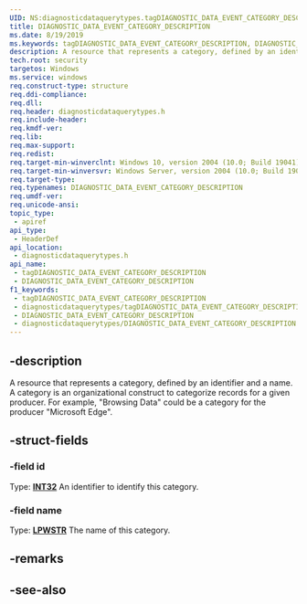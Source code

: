 ```yaml
---
UID: NS:diagnosticdataquerytypes.tagDIAGNOSTIC_DATA_EVENT_CATEGORY_DESCRIPTION
title: DIAGNOSTIC_DATA_EVENT_CATEGORY_DESCRIPTION
ms.date: 8/19/2019
ms.keywords: tagDIAGNOSTIC_DATA_EVENT_CATEGORY_DESCRIPTION, DIAGNOSTIC_DATA_EVENT_CATEGORY_DESCRIPTION
description: A resource that represents a category, defined by an identifier and a name. A category is an organizational construct to categorize records for a given producer. For example, "Browsing Data" could be a category for the producer "Microsoft Edge".
tech.root: security
targetos: Windows
ms.service: windows
req.construct-type: structure
req.ddi-compliance: 
req.dll: 
req.header: diagnosticdataquerytypes.h
req.include-header: 
req.kmdf-ver: 
req.lib: 
req.max-support: 
req.redist: 
req.target-min-winverclnt: Windows 10, version 2004 (10.0; Build 19041)
req.target-min-winversvr: Windows Server, version 2004 (10.0; Build 19041)
req.target-type: 
req.typenames: DIAGNOSTIC_DATA_EVENT_CATEGORY_DESCRIPTION
req.umdf-ver: 
req.unicode-ansi: 
topic_type:
 - apiref
api_type:
 - HeaderDef
api_location:
 - diagnosticdataquerytypes.h
api_name:
 - tagDIAGNOSTIC_DATA_EVENT_CATEGORY_DESCRIPTION
 - DIAGNOSTIC_DATA_EVENT_CATEGORY_DESCRIPTION
f1_keywords:
 - tagDIAGNOSTIC_DATA_EVENT_CATEGORY_DESCRIPTION
 - diagnosticdataquerytypes/tagDIAGNOSTIC_DATA_EVENT_CATEGORY_DESCRIPTION
 - DIAGNOSTIC_DATA_EVENT_CATEGORY_DESCRIPTION
 - diagnosticdataquerytypes/DIAGNOSTIC_DATA_EVENT_CATEGORY_DESCRIPTION
---
```


## -description

A resource that represents a category, defined by an identifier and a name. A category is an organizational construct to categorize records for a given producer. For example, "Browsing Data" could be a category for the producer "Microsoft Edge".

## -struct-fields

### -field id

Type: **[INT32](/windows/desktop/winprog/windows-data-types)**
An identifier to identify this category.

### -field name

Type: **[LPWSTR](/windows/desktop/winprog/windows-data-types)**
The name of this category.

## -remarks

## -see-also
